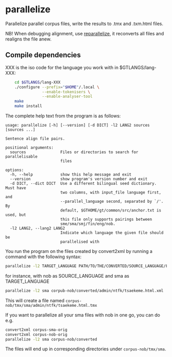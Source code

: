 # parallelize

Parallelize parallel corpus files, write the results to .tmx and .txm.html
files.

NB! When debugging alignment, use [reparallelize](https://giellalt.github.io/CorpusTools/scripts/reparallelize/), it reconverts
all files and realigns the file anew.

## Compile dependencies

XXX is the iso code for the language you work with in $GTLANGS/lang-XXX:

```sh
    cd $GTLANGS/lang-XXX
    ./configure --prefix="$HOME"/.local \
                --enable-tokenisers \
                --enable-analyser-tool
    make
    make install
```

The complete help text from the program is as follows:

```text
usage: parallelize [-h] [--version] [-d DICT] -l2 LANG2 sources [sources ...]

Sentence align file pairs.

positional arguments:
  sources               Files or directories to search for parallelisable
                        files

options:
  -h, --help            show this help message and exit
  --version             show program's version number and exit
  -d DICT, --dict DICT  Use a different bilingual seed dictionary. Must have
                        two columns, with input_file language first, and
                        --parallel_language second, separated by `/'. By
                        default, $GTHOME/gt/common/src/anchor.txt is used, but
                        this file only supports pairings between
                        sme/sma/smj/fin/eng/nob.
  -l2 LANG2, --lang2 LANG2
                        Indicate which language the given file should be
                        parallelised with
```

You run the program on the files created by convert2xml by running a command
with the following syntax:

```sh
parallelize -l2 TARGET_LANGUAGE PATH/TO/THE/CONVERTED/SOURCE_LANGUAGE/FILE.xml
```

for instance, with nob as SOURCE_LANGUAGE and sma as TARGET_LANGUAGE

```sh
parallelize -l2 sma corpub-nob/converted/admin/ntfk/tsaekeme.html.xml
```

This will create a file named `corpus-nob/tmx/sma/admin/ntfk/tsaekeme.html.tmx`

If you want to parallelize all your sma files with nob in one go, you can do
e.g.

```sh
convert2xml corpus-sma-orig
convert2xml corpus-nob-orig
parallelize -l2 sma corpus-nob/converted
```

The files will end up in corresponding directories under `corpus-nob/tmx/sma`.
